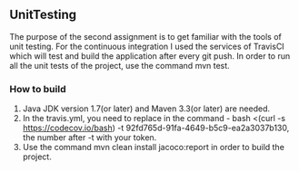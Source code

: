 ## UnitTesting

The purpose of the second assignment is to get familiar with the tools of unit testing. For the continuous integration I used the services of TravisCI which will test and build the application after every git push.
In order to run all the unit tests of the project, use the command mvn test.

### How to build

1. Java JDK version 1.7(or later) and Maven 3.3(or later) are needed.
2. In the travis.yml, you need to replace in the command - bash <(curl -s https://codecov.io/bash) -t 92fd765d-91fa-4649-b5c9-ea2a3037b130, the number after -t with your token.
3. Use the command mvn clean install jacoco:report in order to build the project.

